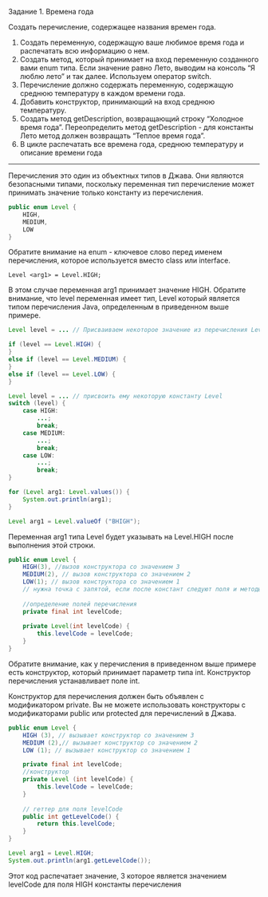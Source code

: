 Задание 1. Времена года

Создать перечисление, содержащее названия времен года.

1) Создать переменную, содержащую ваше любимое время года и распечатать всю информацию о нем.
2) Создать метод, который принимает на вход переменную созданного вами enum типа. Если значение равно Лето, выводим на консоль “Я люблю лето” и так далее. Используем оператор switch.
3) Перечисление должно содержать переменную, содержащую среднюю температуру в каждом времени года.
4) Добавить конструктор, принимающий на вход среднюю температуру.
5) Создать метод getDescription, возвращающий строку “Холодное время года”. Переопределить метод getDescription - для константы Лето метод должен возвращать “Теплое время года”.
6) В цикле распечатать все времена года, среднюю температуру и описание времени года

---

Перечисления это один из объектных типов в Джава. Они являются безопасными типами, поскольку переменная тип перечисление может принимать значение только константу из перечисления.

```java
public enum Level {
    HIGH,
    MEDIUM,
    LOW
}
```

Обратите внимание на enum - ключевое слово перед именем перечисления, которое используется вместо class или interface. 

```
Level <arg1> = Level.HIGH;
```

В этом случае переменная arg1 принимает значение HIGH. Обратите внимание, что level переменная имеет тип, Level который является типом перечисления Java, определенным в приведенном выше примере.

```java
Level level = ... // Присваиваем некоторое значение из перечисления Level

if (level == Level.HIGH) {
}
else if (level == Level.MEDIUM) {
}
else if (level == Level.LOW) {
}
```

```java
Level level = ... // присвоить ему некоторую константу Level
switch (level) {
    case HIGH:
        ...;
        break;
    case MEDIUM:
        ...;
        break;
    case LOW:
        ...;
        break;
}
```

```java
for (Level arg1: Level.values()) {
    System.out.println(arg1);
}
```

```java
Level arg1 = Level.valueOf ("ВHIGH");
```

Переменная arg1 типа Level будет указывать на Level.HIGH после выполнения этой строки.

```java
public enum Level {
    HIGH(3), //вызов конструктора со значением 3
    MEDIUM(2), // вызов конструктора со значением 2
    LOW(1); // вызов конструктора со значением 1
    // нужна точка с запятой, если после констант следуют поля и методы
    
    //определение полей перечисления
    private final int levelCode;
    
    private Level(int levelCode) {
        this.levelCode = levelCode;
    }
}
```

Обратите внимание, как у перечисления в приведенном выше примере есть конструктор, который принимает параметр типа int. Конструктор перечисления устанавливает поле int.

Конструктор для перечисления должен быть объявлен с модификатором private. Вы не можете использовать конструкторы с модификаторами public или protected для перечислений в Джава.

```java
public enum Level {
    HIGH (3), // вызывает конструктор со значением 3
    MEDIUM (2),// вызывает конструктор со значением 2
    LOW (1); // вызывает конструктор со значением 1

    private final int levelCode;
    //конструктор
    private Level (int levelCode) {
        this.levelCode = levelCode;
    }
    
    // геттер для поля levelCode
    public int getLevelCode() {
        return this.levelCode;
    }
}
```

```java
Level arg1 = Level.HIGH;
System.out.println(arg1.getLevelCode());
```

Этот код распечатает значение, 3 которое является значением levelCode для поля HIGH константы перечисления
